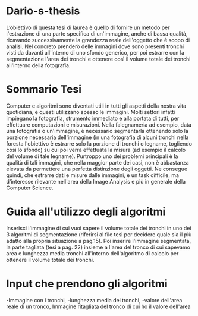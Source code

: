 # Dario-s-thesis
L’obiettivo di questa tesi di laurea è quello di fornire un metodo per l'estrazione di una parte specifica di un'immagine, 
anche di bassa qualità, ricavando successivamente la grandezza reale dell'oggetto che è scopo di analisi.
Nel concreto prenderò delle immagini dove sono presenti tronchi visti da davanti all'interno di uno sfondo generico,
per poi estrarre con la segmentazione l'area dei tronchi e ottenere così il volume totale dei tronchi all'interno della fotografia.


# Sommario Tesi
Computer e algoritmi sono diventati utili in tutti gli aspetti della nostra vita quotidiana, e questi utilizzano spesso le immagini.
Molti settori infatti impiegano la fotografia, strumento immediato e alla portata di tutti, per effettuare computazioni e misurazioni.
Nella falegnameria ad esempio, data una fotografia o un'immagine, è necessario segmentarla ottenendo solo la porzione necessaria dell'immagine 
(in una fotografia di alcuni tronchi nella foresta l'obiettivo è estrarre solo la porzione di tronchi o legname, togliendo così lo sfondo)
su cui poi verrà effettuata la misura (ad esempio il calcolo del volume di tale legname). Purtroppo uno dei problemi principali è la qualità di tali immagini,
che nella maggior parte dei casi, non è abbastanza elevata da permettere una perfetta distinzione degli oggetti. Ne consegue quindi, 
che estrarre dati e misure dalle immagini, è un task difficile, ma d'interesse rilevante nell'area della Image Analysis e più in generale della 
Computer Science.


# Guida all'utilizzo degli algoritmi
Inserisci l'immagine di cui vuoi sapere il volume totale dei tronchi in uno dei 3 algoritmi di segmentazione
(riferirsi al file tesi per decidere quale sia il più adatto alla propria situazione a pag.15).
Poi inserire l'immagine segmentata, la parte tagliata (tesi a pag. 22) insieme a l'area del tronco di cui sapevamo area e lunghezza media tronchi 
all'interno dell'algoritmo di calcolo per ottenere il volume totale dei tronchi.



# Input che prendono gli algoritmi
-Immagine con i tronchi,
-lunghezza media dei tronchi,
-valore dell'area reale di un tronco, Immagine ritagliata del tronco di cui ho il valore dell'area
